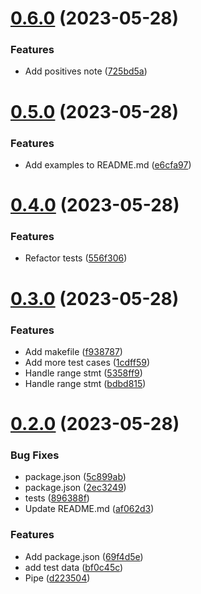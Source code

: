 # [0.6.0](https://github.com/beemojs/conventional-changelog-beemo/compare/v0.5.0...v0.6.0) (2023-05-28)


### Features

* Add positives note ([725bd5a](https://github.com/beemojs/conventional-changelog-beemo/commit/725bd5a4e1bdf73a31cfa71a641184104f0cb485))



# [0.5.0](https://github.com/beemojs/conventional-changelog-beemo/compare/v0.4.0...v0.5.0) (2023-05-28)


### Features

* Add examples to README.md ([e6cfa97](https://github.com/beemojs/conventional-changelog-beemo/commit/e6cfa97dc15f32ef048692b15cb2f0447f7c8803))



# [0.4.0](https://github.com/beemojs/conventional-changelog-beemo/compare/v0.3.0...v0.4.0) (2023-05-28)


### Features

* Refactor tests ([556f306](https://github.com/beemojs/conventional-changelog-beemo/commit/556f306be381dfff525110a06bc83a7e1c149692))



# [0.3.0](https://github.com/beemojs/conventional-changelog-beemo/compare/v0.2.0...v0.3.0) (2023-05-28)


### Features

* Add makefile ([f938787](https://github.com/beemojs/conventional-changelog-beemo/commit/f938787e0d14396d18be4492fb9345222d5fe309))
* Add more test cases ([1cdff59](https://github.com/beemojs/conventional-changelog-beemo/commit/1cdff59293160fbee835843998cf1b016e249ce8))
* Handle range stmt ([5358ff9](https://github.com/beemojs/conventional-changelog-beemo/commit/5358ff92546f852b65b0d78bf255675e1b4525f2))
* Handle range stmt ([bdbd815](https://github.com/beemojs/conventional-changelog-beemo/commit/bdbd8151a5cbb12fcfe6535de02a1fd44390d390))



# [0.2.0](https://github.com/beemojs/conventional-changelog-beemo/compare/v0.1.0...v0.2.0) (2023-05-28)


### Bug Fixes

* package.json ([5c899ab](https://github.com/beemojs/conventional-changelog-beemo/commit/5c899ab99b046326c826c176b250f3fa2e181463))
* package.json ([2ec3249](https://github.com/beemojs/conventional-changelog-beemo/commit/2ec3249a225f96dcd5033aed3c541263aaacdf58))
* tests ([896388f](https://github.com/beemojs/conventional-changelog-beemo/commit/896388f2e5d3cfee7d8fb52391d05161158cfab8))
* Update README.md ([af062d3](https://github.com/beemojs/conventional-changelog-beemo/commit/af062d3fad8f672771f4cd8777ce37093360a906))


### Features

* Add package.json ([69f4d5e](https://github.com/beemojs/conventional-changelog-beemo/commit/69f4d5e06c578bb153fa124484a9a9865bbf46eb))
* add test data ([bf0c45c](https://github.com/beemojs/conventional-changelog-beemo/commit/bf0c45c974bd34f22286646d8bf218e6b1e089ee))
* Pipe ([d223504](https://github.com/beemojs/conventional-changelog-beemo/commit/d2235049ea3a53296f369b0689812b20865e7072))



